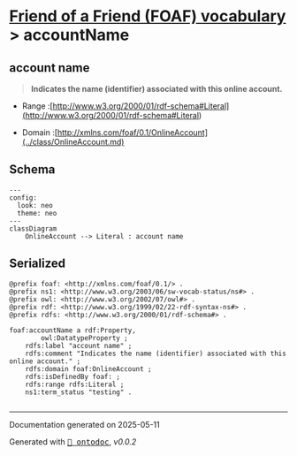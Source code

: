 # [Friend of a Friend (FOAF) vocabulary](../homepage.md) > accountName

## account name

> **Indicates the name (identifier) associated with this online account.**

- Range :[http://www.w3.org/2000/01/rdf-schema#Literal](<http://www.w3.org/2000/01/rdf-schema#Literal>)

- Domain :[http://xmlns.com/foaf/0.1/OnlineAccount](../class/OnlineAccount.md)

## Schema

```mermaid
---
config:
  look: neo
  theme: neo
---
classDiagram
    OnlineAccount --> Literal : account name
```

## Serialized

```ttl
@prefix foaf: <http://xmlns.com/foaf/0.1/> .
@prefix ns1: <http://www.w3.org/2003/06/sw-vocab-status/ns#> .
@prefix owl: <http://www.w3.org/2002/07/owl#> .
@prefix rdf: <http://www.w3.org/1999/02/22-rdf-syntax-ns#> .
@prefix rdfs: <http://www.w3.org/2000/01/rdf-schema#> .

foaf:accountName a rdf:Property,
        owl:DatatypeProperty ;
    rdfs:label "account name" ;
    rdfs:comment "Indicates the name (identifier) associated with this online account." ;
    rdfs:domain foaf:OnlineAccount ;
    rdfs:isDefinedBy foaf: ;
    rdfs:range rdfs:Literal ;
    ns1:term_status "testing" .


```

---

Documentation generated on 2025-05-11

Generated with <kbd>[📑 ontodoc](https://github.com/StephaneBranly/ontodoc)</kbd>, *v0.0.2*
